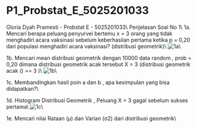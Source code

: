 # P1_Probstat_E_5025201033
Gloria Dyah Pramesti - Probstat E - 5025201033\\
Penjelasan Soal No 1\\
1a. Mencari berapa peluang penyurvei bertemu x = 3 orang yang tidak menghadiri acara vaksinasi sebelum keberhasilan pertama ketika p = 0,20 dari populasi menghadiri acara vaksinasi? (distribusi geometrik)\\
![1a](https://user-images.githubusercontent.com/91613088/162616672-edc82da0-d85b-4c00-9b20-13e27d40079a.png)\\

1b. Mencari mean distribusi geometrik dengan 10000 data random , prob = 0,20 dimana distribusi geometrik acak tersebut X = 3 (distribusi geometrik acak () == 3 )\\
![1b](https://user-images.githubusercontent.com/91613088/162616724-c3003d95-aa05-4fc0-b949-cffd7bd8f78d.png)\\

1c. Membandingkan hasil poin a dan b , apa kesimpulan yang bisa didapatkan?\\

1d. Histogram Distribusi Geometrik , Peluang X = 3 gagal sebelum sukses pertama\\
![1c](https://user-images.githubusercontent.com/91613088/162616755-341a5d0c-660c-4047-bd2d-6ad37c8575be.jpeg)\\

1e. Mencari nilai Rataan (μ) dan Varian (σ2) dari distribusi geometrik\\
